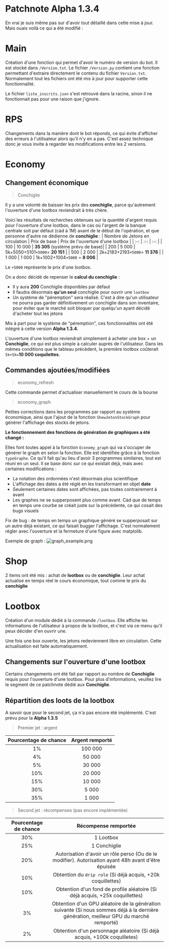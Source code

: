 # Patchnote Alpha 1.3.4
En vrai je suis même pas sur d'avoir tout détaillé dans cette mise à jour. Mais ouais voilà ce qui a été modifié :
# Main
Création d'une fonction qui permet d'avoir le numéro de version du bot. Il est stocké dans `/Version.txt`. Le fichier `/Version.py` contient une fonction permettant d'extraire directement le contenu du fichier `Version.txt`. Normalement tout les fichiers ont été mis à jour pour supporter cette fonctionnalité.

Le fichier `liste_inscrits.json` s'est retrouvé dans la racine, sinon il ne fonctionnait pas pour une raison que j'ignore.

# RPS
Changements dans la manière dont le bot réponds, ce qui évite d'afficher des erreurs à l'utilisateur alors qu'il n'y en a pas. C'est assez technique donc je vous invite à regarder les modifications entre les 2 versions.

# Economy
## Changement économique
> Conchiglie

Il y a une volonté de baisser les prix des **conchiglie**, parce qu'autrement l'ouverture d'une lootbox reviendrait à très chère.

Voici les résultats de recherches obtenues sur la quantité d'argent requis pour l'ouverture d'une lootbox, dans le cas où l'argent de la banque centrale soit par défaut (càd à 1M) avant de le début de l'opération, et que personne d'autre ne dédienne de **conchiglie** :
| Nombre de Jetons en circulation | Prix de base | Prix de l'ouverture d'une lootbox |
| :-: | :-: | :-: |
| 100 | 10 000 | **35 305** (système prévu de base)|
| 200 | 5 000 | 5k+5050+5101`+5000`= **20 151** |
| 500 | 2 000 | 2k+2183+2193`+5000`= **11 376** |
| 1 000 | 1 000 | 1k+1002+1004`+5000` = **8 006** |

Le `+5000` représente le prix d'une lootbox.

On a donc décidé de repenser le **calcul du conchiglie** :
- Il y aura **200** Conchiglie disponibles par défaut
- Il faudra désormais **qu'un seul** conchiglie pour ouvrir une `lootbox`
- Un système de "péremption" sera réalisé. C'est à dire qu'un utilisateur ne pourra pas garder définitivement un conchiglie dans son inventaire, pour éviter que le marché soit bloquer par quelqu'un ayant décidé d'acheter tout les jetons

Mis à part pour le système de "péremption", ces fonctionnalités ont été intégré à cette version **Alpha 1.3.4**.

L'ouverture d'une lootbox reviendrait simplement à acheter une box + un **Conchiglie**, ce qui est plus simple à calculer auprès de l'utilisateur. Dans les mêmes conditions que le tableau précédent, la première lootbox coûterait `5k+5k=`**10 000 coquilettes**.
## Commandes ajoutées/modifiées
> economy_refresh

Cette commande permet d'actualiser manuellement le cours de la bourse

> economy_graph

Petites corrections dans les programmes par rapport au système économique, ainsi que l'ajout de la fonction `ShowJetonStockGraph` pour générer l'affichage des stocks de jetons.

**Le fonctionnement des fonctions de génération de graphiques a été changé :**

Elles font toutes appel à la fonction `Economy_graph` qui va s'occuper de générer le graph en selon la fonction. Elle est identifiée grâce à la fonction `typeGraphe`. Ce qu'il fait qu'au lieu d'avoir 3 programmes similaires, tout est réuni en un seul. Il se base donc sur ce qui existait déjà, mais avec certaines modifications :
- La notation des ordonnées n'est désormais plus scientifique
- L'affichage des dates a été réglé en les transformant en objet **date**
- Seulement certaines dates sont affichées, pas toutes contrairement à avant
- Les graphes ne se supperposent plus comme avant. Càd que de temps en temps une courbe se créait juste sur la précédente, ce qui cosait des bugs visuels

Fix de bug : de temps en temps un graphique généré se supperposait sur un autre déjà existant, ce qui faisait bugger l'affichage. C'est normalement régler avec l'ouverture et la fermeture d'une figure avec matplolib.

Exemple de graph :
![graph_example.png](../Database/graph_jeton.png)
# Shop
2 items ont été mis : achat de **lootbox** ou de **conchiglie**. Leur achat actualise en temps réel le cours économique, tout comme le prix du **conchiglie**
# Lootbox
Création d'un module dédié à la commande `/lootbox`. Elle affiche les informations de l'utilsateur à propos de la lootbox, et c'est via ce menu qu'il peux décider d'en ouvrir une.

Une fois une box ouverte, les jetons redeviennent libre en circulation. Cette actualisation est faite automatiquement.

## Changements sur l'ouverture d'une lootbox
Certains changements ont été fait par rapport au nombre de **Conchiglie** requis pour l'ouverture d'une lootbox. Pour plus d'informations, veuillez lire le segment de ce patchnote dédié aux **Conchiglie**.

## Répartition des loots de la lootbox
A savoir que pour le second jet, ça n'a pas encore été implémenté. C'est prévu pour la **Alpha 1.3.5**
> Premier jet : argent

| Pourcentage de chance | Argent remporté |
| :-: | :-: |
| 1% | 100 000 |
| 4% | 50 000 |
| 5% | 30 000 |
| 10% | 20 000 |
| 15% | 10 000 |
| 30% | 5 000 |
| 35% | 1 000 |
> Second jet : récompenses (pas encore implémentée)

| Pourcentage de chance | Récompense remportée |
| :-: | :-: |
| 30% | 1 Lootbox |
| 25% | 1 Conchiglie |
| 20% | Autorisation d'avoir un rôle perso (Ou de le modifier). Autorisation ayant 48h avant d'être épuisée |
| 10% | Obtention du `drip role` (Si déjà acquis, +20k coquillettes) |
| 10% | Obtention d'un fond de profile aléatoire (Si déjà acquis, +25k coquillettes) |
| 3% | Obtention d'un GPU aléatoire de la génération suivante (Si nous sommes déjà à la dernière génération, meilleur GPU du marché remporté) |
| 2% | Obtention d'un personnage aléatoire (Si déjà acquis, +100k coquilletes) |